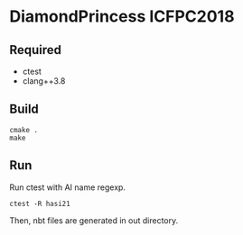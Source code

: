 # DiamondPrincess ICFPC2018

## Required

+ ctest
+ clang++3.8

## Build

```
cmake .
make
```

## Run

Run ctest with AI name regexp.

```
ctest -R hasi21
```

Then, nbt files are generated in out directory.

